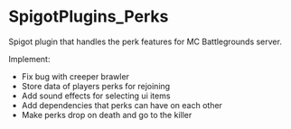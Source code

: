 # SpigotPlugins_Perks
Spigot plugin that handles the perk features for MC Battlegrounds server.

Implement:
- Fix bug with creeper brawler
- Store data of players perks for rejoining
- Add sound effects for selecting ui items
- Add dependencies that perks can have on each other
- Make perks drop on death and go to the killer